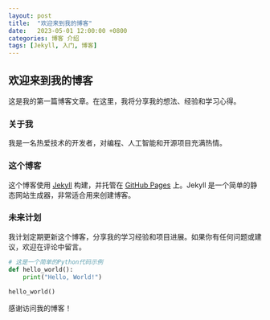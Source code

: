 ```yaml
---
layout: post
title:  "欢迎来到我的博客"
date:   2023-05-01 12:00:00 +0800
categories: 博客 介绍
tags: [Jekyll, 入门, 博客]
---
```


## 欢迎来到我的博客

这是我的第一篇博客文章。在这里，我将分享我的想法、经验和学习心得。

### 关于我

我是一名热爱技术的开发者，对编程、人工智能和开源项目充满热情。

### 这个博客

这个博客使用 [Jekyll](https://jekyllrb.com/) 构建，并托管在 [GitHub Pages](https://pages.github.com/) 上。Jekyll 是一个简单的静态网站生成器，非常适合用来创建博客。

### 未来计划

我计划定期更新这个博客，分享我的学习经验和项目进展。如果你有任何问题或建议，欢迎在评论中留言。

```python
# 这是一个简单的Python代码示例
def hello_world():
    print("Hello, World!")
    
hello_world()
```

感谢访问我的博客！